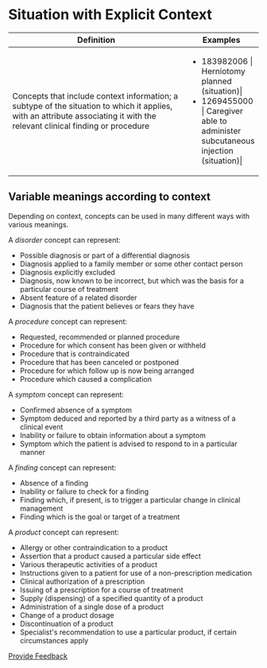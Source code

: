 # Situation with Explicit Context

<table><thead><tr><th width="348.9349365234375">Definition</th><th>Examples</th></tr></thead><tbody><tr><td>Concepts that include context information; a subtype of the situation to which it applies, with an attribute associating it with the relevant clinical finding or procedure</td><td><p></p><ul><li>183982006 | Herniotomy planned (situation)|</li><li>1269455000 | Caregiver able to administer subcutaneous injection (situation)|</li></ul></td></tr></tbody></table>

## Variable meanings according to context

Depending on context, concepts can be used in many different ways with various meanings.

A _disorder_ concept can represent:

* Possible diagnosis or part of a differential diagnosis
* Diagnosis applied to a family member or some other contact person
* Diagnosis explicitly excluded
* Diagnosis, now known to be incorrect, but which was the basis for a particular course of treatment
* Absent feature of a related disorder
* Diagnosis that the patient believes or fears they have

A _procedure_ concept can represent:

* Requested, recommended or planned procedure
* Procedure for which consent has been given or withheld
* Procedure that is contraindicated
* Procedure that has been canceled or postponed
* Procedure for which follow up is now being arranged
* Procedure which caused a complication

A _symptom_ concept can represent:

* Confirmed absence of a symptom
* Symptom deduced and reported by a third party as a witness of a clinical event
* Inability or failure to obtain information about a symptom
* Symptom which the patient is advised to respond to in a particular manner

A _finding_ concept can represent:

* Absence of a finding
* Inability or failure to check for a finding
* Finding which, if present, is to trigger a particular change in clinical management
* Finding which is the goal or target of a treatment

A _product_ concept can represent:

* Allergy or other contraindication to a product
* Assertion that a product caused a particular side effect
* Various therapeutic activities of a product
* Instructions given to a patient for use of a non-prescription medication
* Clinical authorization of a prescription
* Issuing of a prescription for a course of treatment
* Supply (dispensing) of a specified quantity of a product
* Administration of a single dose of a product
* Change of a product dosage
* Discontinuation of a product
* Specialist's recommendation to use a particular product, if certain circumstances apply

<a href="https://docs.google.com/forms/d/e/1FAIpQLScTmbZIf0UEQwYDkY27EEWBkaiYkHSbR0_9DmFrMLXoQLyL7Q/viewform?usp=pp_url&#x26;entry.1767247133=SCT+Editorial+Guide&#x26;entry.670899847=Situation%20with%20Explicit%20Context" class="button primary">Provide Feedback</a>
